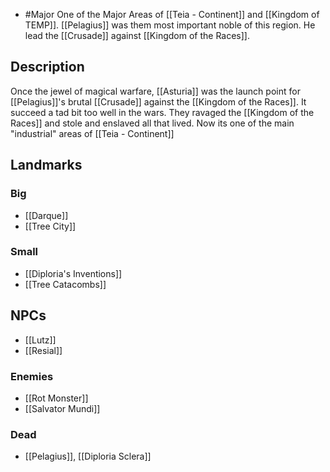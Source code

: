 - #Major
One of the Major Areas of [[Teia - Continent]] and [[Kingdom of TEMP]]. [[Pelagius]] was them most important noble of this region. He lead the [[Crusade]] against [[Kingdom of the Races]].
## Description
Once the jewel of magical warfare, [[Asturia]] was the launch point for [[Pelagius]]'s brutal [[Crusade]] against the [[Kingdom of the Races]]. It succeed a tad bit too well in the wars. They ravaged the [[Kingdom of the Races]] and stole and enslaved all that lived. Now its one of the main "industrial" areas of [[Teia - Continent]]
## Landmarks
### Big
- [[Darque]]
- [[Tree City]]
### Small
- [[Diploria's Inventions]]
- [[Tree Catacombs]]
## NPCs
- [[Lutz]]
- [[Resial]]
### Enemies
- [[Rot Monster]]
- [[Salvator Mundi]]
### Dead
- [[Pelagius]], [[Diploria Sclera]]